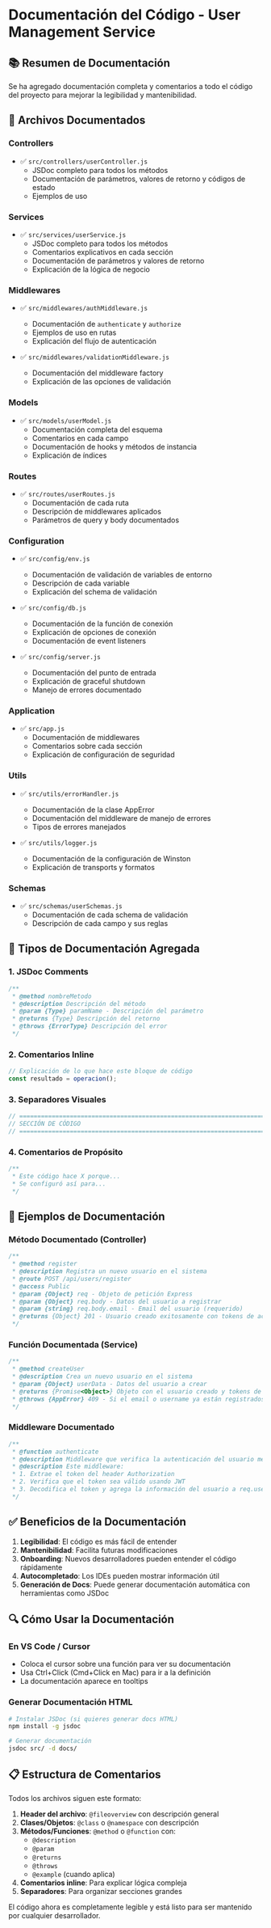 # Documentación del Código - User Management Service

## 📚 Resumen de Documentación

Se ha agregado documentación completa y comentarios a todo el código del proyecto para mejorar la legibilidad y mantenibilidad.

## 📝 Archivos Documentados

### Controllers
- ✅ `src/controllers/userController.js`
  - JSDoc completo para todos los métodos
  - Documentación de parámetros, valores de retorno y códigos de estado
  - Ejemplos de uso

### Services
- ✅ `src/services/userService.js`
  - JSDoc completo para todos los métodos
  - Comentarios explicativos en cada sección
  - Documentación de parámetros y valores de retorno
  - Explicación de la lógica de negocio

### Middlewares
- ✅ `src/middlewares/authMiddleware.js`
  - Documentación de `authenticate` y `authorize`
  - Ejemplos de uso en rutas
  - Explicación del flujo de autenticación

- ✅ `src/middlewares/validationMiddleware.js`
  - Documentación del middleware factory
  - Explicación de las opciones de validación

### Models
- ✅ `src/models/userModel.js`
  - Documentación completa del esquema
  - Comentarios en cada campo
  - Documentación de hooks y métodos de instancia
  - Explicación de índices

### Routes
- ✅ `src/routes/userRoutes.js`
  - Documentación de cada ruta
  - Descripción de middlewares aplicados
  - Parámetros de query y body documentados

### Configuration
- ✅ `src/config/env.js`
  - Documentación de validación de variables de entorno
  - Descripción de cada variable
  - Explicación del schema de validación

- ✅ `src/config/db.js`
  - Documentación de la función de conexión
  - Explicación de opciones de conexión
  - Documentación de event listeners

- ✅ `src/config/server.js`
  - Documentación del punto de entrada
  - Explicación de graceful shutdown
  - Manejo de errores documentado

### Application
- ✅ `src/app.js`
  - Documentación de middlewares
  - Comentarios sobre cada sección
  - Explicación de configuración de seguridad

### Utils
- ✅ `src/utils/errorHandler.js`
  - Documentación de la clase AppError
  - Documentación del middleware de manejo de errores
  - Tipos de errores manejados

- ✅ `src/utils/logger.js`
  - Documentación de la configuración de Winston
  - Explicación de transports y formatos

### Schemas
- ✅ `src/schemas/userSchemas.js`
  - Documentación de cada schema de validación
  - Descripción de cada campo y sus reglas

## 🎯 Tipos de Documentación Agregada

### 1. JSDoc Comments
```javascript
/**
 * @method nombreMetodo
 * @description Descripción del método
 * @param {Type} paramName - Descripción del parámetro
 * @returns {Type} Descripción del retorno
 * @throws {ErrorType} Descripción del error
 */
```

### 2. Comentarios Inline
```javascript
// Explicación de lo que hace este bloque de código
const resultado = operacion();
```

### 3. Separadores Visuales
```javascript
// ============================================================================
// SECCIÓN DE CÓDIGO
// ============================================================================
```

### 4. Comentarios de Propósito
```javascript
/**
 * Este código hace X porque...
 * Se configuró así para...
 */
```

## 📖 Ejemplos de Documentación

### Método Documentado (Controller)
```javascript
/**
 * @method register
 * @description Registra un nuevo usuario en el sistema
 * @route POST /api/users/register
 * @access Public
 * @param {Object} req - Objeto de petición Express
 * @param {Object} req.body - Datos del usuario a registrar
 * @param {string} req.body.email - Email del usuario (requerido)
 * @returns {Object} 201 - Usuario creado exitosamente con tokens de acceso
 */
```

### Función Documentada (Service)
```javascript
/**
 * @method createUser
 * @description Crea un nuevo usuario en el sistema
 * @param {Object} userData - Datos del usuario a crear
 * @returns {Promise<Object>} Objeto con el usuario creado y tokens de acceso
 * @throws {AppError} 409 - Si el email o username ya están registrados
 */
```

### Middleware Documentado
```javascript
/**
 * @function authenticate
 * @description Middleware que verifica la autenticación del usuario mediante JWT
 * @description Este middleware:
 * 1. Extrae el token del header Authorization
 * 2. Verifica que el token sea válido usando JWT
 * 3. Decodifica el token y agrega la información del usuario a req.user
 */
```

## ✅ Beneficios de la Documentación

1. **Legibilidad**: El código es más fácil de entender
2. **Mantenibilidad**: Facilita futuras modificaciones
3. **Onboarding**: Nuevos desarrolladores pueden entender el código rápidamente
4. **Autocompletado**: Los IDEs pueden mostrar información útil
5. **Generación de Docs**: Puede generar documentación automática con herramientas como JSDoc

## 🔍 Cómo Usar la Documentación

### En VS Code / Cursor
- Coloca el cursor sobre una función para ver su documentación
- Usa Ctrl+Click (Cmd+Click en Mac) para ir a la definición
- La documentación aparece en tooltips

### Generar Documentación HTML
```bash
# Instalar JSDoc (si quieres generar docs HTML)
npm install -g jsdoc

# Generar documentación
jsdoc src/ -d docs/
```

## 📋 Estructura de Comentarios

Todos los archivos siguen este formato:

1. **Header del archivo**: `@fileoverview` con descripción general
2. **Clases/Objetos**: `@class` o `@namespace` con descripción
3. **Métodos/Funciones**: `@method` o `@function` con:
   - `@description`
   - `@param`
   - `@returns`
   - `@throws`
   - `@example` (cuando aplica)
4. **Comentarios inline**: Para explicar lógica compleja
5. **Separadores**: Para organizar secciones grandes

El código ahora es completamente legible y está listo para ser mantenido por cualquier desarrollador.

